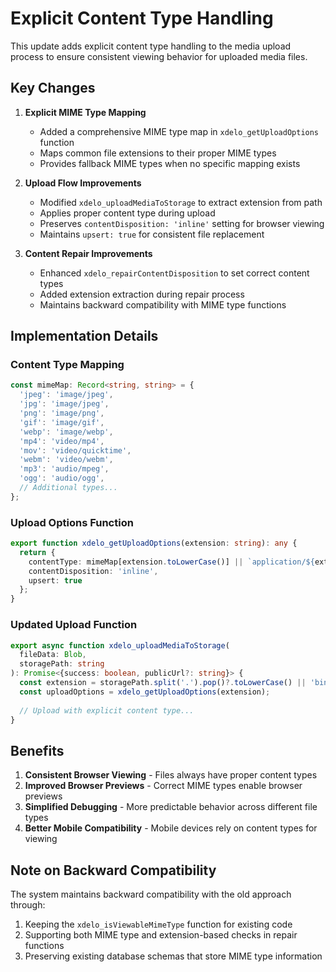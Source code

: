 
# Explicit Content Type Handling

This update adds explicit content type handling to the media upload process to ensure consistent viewing behavior for uploaded media files.

## Key Changes

1. **Explicit MIME Type Mapping**
   - Added a comprehensive MIME type map in `xdelo_getUploadOptions` function
   - Maps common file extensions to their proper MIME types
   - Provides fallback MIME types when no specific mapping exists

2. **Upload Flow Improvements**
   - Modified `xdelo_uploadMediaToStorage` to extract extension from path
   - Applies proper content type during upload
   - Preserves `contentDisposition: 'inline'` setting for browser viewing
   - Maintains `upsert: true` for consistent file replacement

3. **Content Repair Improvements**
   - Enhanced `xdelo_repairContentDisposition` to set correct content types
   - Added extension extraction during repair process
   - Maintains backward compatibility with MIME type functions

## Implementation Details

### Content Type Mapping

```typescript
const mimeMap: Record<string, string> = {
  'jpeg': 'image/jpeg',
  'jpg': 'image/jpeg',
  'png': 'image/png',
  'gif': 'image/gif',
  'webp': 'image/webp',
  'mp4': 'video/mp4',
  'mov': 'video/quicktime',
  'webm': 'video/webm',
  'mp3': 'audio/mpeg',
  'ogg': 'audio/ogg',
  // Additional types...
};
```

### Upload Options Function

```typescript
export function xdelo_getUploadOptions(extension: string): any {
  return {
    contentType: mimeMap[extension.toLowerCase()] || `application/${extension}`,
    contentDisposition: 'inline',
    upsert: true
  };
}
```

### Updated Upload Function

```typescript
export async function xdelo_uploadMediaToStorage(
  fileData: Blob,
  storagePath: string
): Promise<{success: boolean, publicUrl?: string}> {
  const extension = storagePath.split('.').pop()?.toLowerCase() || 'bin';
  const uploadOptions = xdelo_getUploadOptions(extension);
  
  // Upload with explicit content type...
}
```

## Benefits

1. **Consistent Browser Viewing** - Files always have proper content types
2. **Improved Browser Previews** - Correct MIME types enable browser previews
3. **Simplified Debugging** - More predictable behavior across different file types
4. **Better Mobile Compatibility** - Mobile devices rely on content types for viewing

## Note on Backward Compatibility

The system maintains backward compatibility with the old approach through:

1. Keeping the `xdelo_isViewableMimeType` function for existing code
2. Supporting both MIME type and extension-based checks in repair functions
3. Preserving existing database schemas that store MIME type information
